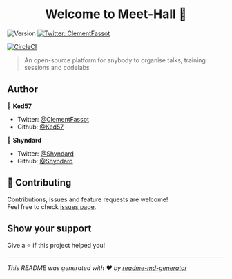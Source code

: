 <h1 align="center">Welcome to Meet-Hall 👋</h1>
<p>
  <img alt="Version" src="https://img.shields.io/badge/version-0.0.1-blue.svg?cacheSeconds=2592000" />
  <a href="https://twitter.com/ClementFassot" target="_blank">
    <img alt="Twitter: ClementFassot" src="https://img.shields.io/twitter/follow/ClementFassot.svg?style=social" />
  </a>
</p>

[![CircleCI](https://circleci.com/gh/Ked57/meet-hall.svg?style=svg)](https://circleci.com/gh/Ked57/meet-hall)

> An open-source platform for anybody to organise talks, training sessions and codelabs


## Author

👤 **Ked57**

* Twitter: [@ClementFassot](https://twitter.com/ClementFassot)
* Github: [@Ked57](https://github.com/ked57)

👤 **Shyndard**

* Twitter: [@Shyndard](https://twitter.com/shyndard)
* Github: [@Shyndard](https://github.com/Shyndard)

## 🤝 Contributing

Contributions, issues and feature requests are welcome!<br />Feel free to check [issues page](https://github.com/Ked57/scratch-overflow/issues).

## Show your support

Give a ⭐️ if this project helped you!

***
_This README was generated with ❤️ by [readme-md-generator](https://github.com/kefranabg/readme-md-generator)_
